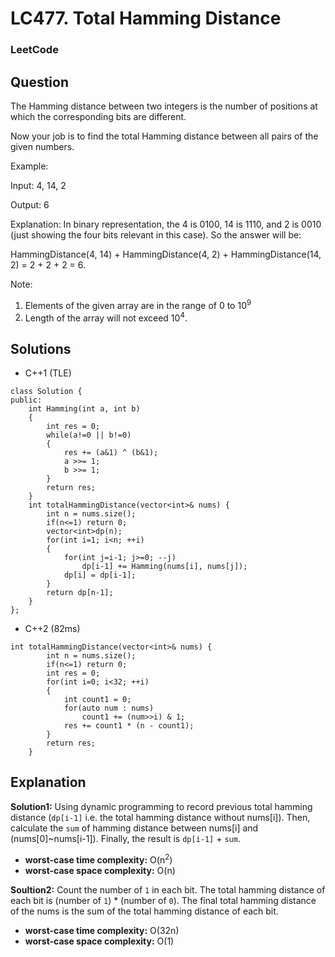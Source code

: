 # LC477. Total Hamming Distance

### LeetCode

## Question

The Hamming distance between two integers is the number of positions at which the corresponding bits are different.

Now your job is to find the total Hamming distance between all pairs of the given numbers.

Example:

Input: 4, 14, 2

Output: 6

Explanation: In binary representation, the 4 is 0100, 14 is 1110, and 2 is 0010 (just showing the four bits relevant in this case). So the answer will be:

HammingDistance(4, 14) + HammingDistance(4, 2) + HammingDistance(14, 2) = 2 + 2 + 2 = 6.

Note:

1. Elements of the given array are in the range of 0 to 10<sup>9</sup>
2. Length of the array will not exceed 10<sup>4</sup>.

## Solutions

* C++1 (TLE)
```
class Solution {
public:
    int Hamming(int a, int b)
    {
        int res = 0;
        while(a!=0 || b!=0)
        {
            res += (a&1) ^ (b&1);
            a >>= 1;
            b >>= 1;
        }
        return res;
    }
    int totalHammingDistance(vector<int>& nums) {
        int n = nums.size();
        if(n<=1) return 0;
        vector<int>dp(n);
        for(int i=1; i<n; ++i)
        {
            for(int j=i-1; j>=0; --j)
                dp[i-1] += Hamming(nums[i], nums[j]); 
            dp[i] = dp[i-1];
        }
        return dp[n-1];
    }
};
```

* C++2 (82ms)
```
int totalHammingDistance(vector<int>& nums) {
        int n = nums.size();
        if(n<=1) return 0;
        int res = 0;
        for(int i=0; i<32; ++i)
        {
            int count1 = 0;
            for(auto num : nums)
                count1 += (num>>i) & 1;
            res += count1 * (n - count1);
        }
        return res;
    }
```

## Explanation

**Solution1:** Using dynamic programming to record previous total hamming distance (`dp[i-1]` i.e. the total hamming distance without nums[i]). Then, calculate the `sum` of hamming distance between nums[i] and (nums[0]~nums[i-1]). Finally, the result is `dp[i-1]` + `sum`.

* **worst-case time complexity:** O(n<sup>2</sup>)
* **worst-case space complexity:** O(n)

**Soultion2:** Count the number of `1` in each bit. The total hamming distance of each bit is (number of `1`) * (number of `0`). The final total hamming distance of the nums is the sum of the total hamming distance of each bit.

* **worst-case time complexity:** O(32n)
* **worst-case space complexity:** O(1)